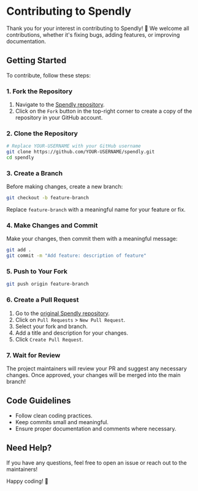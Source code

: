 # Contributing to Spendly

Thank you for your interest in contributing to Spendly! 🚀 We welcome all contributions, whether it's fixing bugs, adding features, or improving documentation.

## Getting Started

To contribute, follow these steps:

### 1. Fork the Repository
1. Navigate to the [Spendly repository](https://github.com/ishansurdi/spendly).
2. Click on the `Fork` button in the top-right corner to create a copy of the repository in your GitHub account.

### 2. Clone the Repository
```bash
# Replace YOUR-USERNAME with your GitHub username
git clone https://github.com/YOUR-USERNAME/spendly.git
cd spendly
```

### 3. Create a Branch
Before making changes, create a new branch:
```bash
git checkout -b feature-branch
```
Replace `feature-branch` with a meaningful name for your feature or fix.

### 4. Make Changes and Commit
Make your changes, then commit them with a meaningful message:
```bash
git add .
git commit -m "Add feature: description of feature"
```

### 5. Push to Your Fork
```bash
git push origin feature-branch
```

### 6. Create a Pull Request
1. Go to the [original Spendly repository](https://github.com/ishansurdi/spendly).
2. Click on `Pull Requests` > `New Pull Request`.
3. Select your fork and branch.
4. Add a title and description for your changes.
5. Click `Create Pull Request`.

### 7. Wait for Review
The project maintainers will review your PR and suggest any necessary changes. Once approved, your changes will be merged into the main branch!

## Code Guidelines
- Follow clean coding practices.
- Keep commits small and meaningful.
- Ensure proper documentation and comments where necessary.

## Need Help?
If you have any questions, feel free to open an issue or reach out to the maintainers!

Happy coding! 🎉
